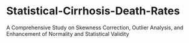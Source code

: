 # Statistical-Cirrhosis-Death-Rates
A Comprehensive Study on Skewness  Correction, Outlier Analysis, and Enhancement of  Normality and Statistical Validity
